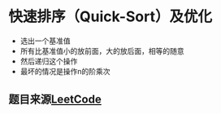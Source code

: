 # 快速排序（Quick-Sort）及优化
- 选出一个基准值
- 所有比基准值小的放前面，大的放后面，相等的随意
- 然后递归这个操作
- 最坏的情况是操作n的阶乘次
  
## 题目来源[LeetCode](https://leetcode-cn.com/)

